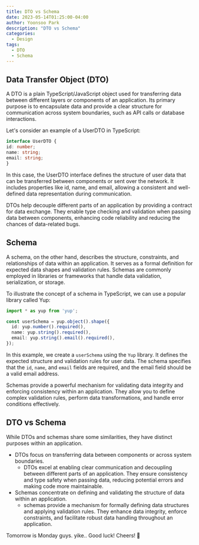 ```yaml
---
title: DTO vs Schema
date: 2023-05-14T01:25:00-04:00
author: Yoonsoo Park
description: "DTO vs Schema"
categories:
  - Design
tags:
  - DTO
  - Schema
---
```


## Data Transfer Object (DTO)
A DTO is a plain TypeScript/JavaScript object used for transferring data between different layers or components of an application. Its primary purpose is to encapsulate data and provide a clear structure for communication across system boundaries, such as API calls or database interactions.

Let's consider an example of a UserDTO in TypeScript:

```typescript
interface UserDTO {
id: number;
name: string;
email: string;
}
```
In this case, the UserDTO interface defines the structure of user data that can be transferred between components or sent over the network. It includes properties like id, name, and email, allowing a consistent and well-defined data representation during communication.

DTOs help decouple different parts of an application by providing a contract for data exchange. They enable type checking and validation when passing data between components, enhancing code reliability and reducing the chances of data-related bugs.

## Schema
A schema, on the other hand, describes the structure, constraints, and relationships of data within an application. It serves as a formal definition for expected data shapes and validation rules. Schemas are commonly employed in libraries or frameworks that handle data validation, serialization, or storage.

To illustrate the concept of a schema in TypeScript, we can use a popular library called Yup:

```typescript
import * as yup from 'yup';

const userSchema = yup.object().shape({
  id: yup.number().required(),
  name: yup.string().required(),
  email: yup.string().email().required(),
});
```
In this example, we create a `userSchema` using the `Yup` library. It defines the expected structure and validation rules for user data. The schema specifies that the `id`, `name`, and `email` fields are required, and the email field should be a valid email address.

Schemas provide a powerful mechanism for validating data integrity and enforcing consistency within an application. They allow you to define complex validation rules, perform data transformations, and handle error conditions effectively.

## DTO vs Schema
While DTOs and schemas share some similarities, they have distinct purposes within an application. 
- DTOs focus on transferring data between components or across system boundaries.
  - DTOs excel at enabling clear communication and decoupling between different parts of an application. They ensure consistency and type safety when passing data, reducing potential errors and making code more maintainable.
- Schemas concentrate on defining and validating the structure of data within an application.
  - schemas provide a mechanism for formally defining data structures and applying validation rules. They enhance data integrity, enforce constraints, and facilitate robust data handling throughout an application.

Tomorrow is Monday guys. yike.. Good luck!
Cheers! 🍺
